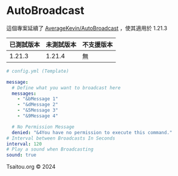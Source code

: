 # AutoBroadcast
這個專案延續了 [AverageKevin/AutoBroadcast](https://github.com/ToggleIP/AutoBroadCast/blob/master/src/nl/AverageKevin/ABC/main.java) ，使其適用於 1.21.3

| 已測試版本  | 未測試版本   | 不支援版本 |
|--------|---------|-------|
| 1.21.3 | 1.21.4  | 無     |

```yaml
# config.yml (Template)

message:
  # Define what you want to broadcast here
  messages:
    - "&bMessage 1"
    - "&dMessage 2"
    - "&5Message 3"
    - "&9Message 4"

  # No Permission Message
  denied: "&4You have no permission to execute this command."
# Interval between Broadcasts In Seconds
interval: 120
# Play a sound when Broadcasting
sound: true
```

Tsaitou.org &copy; 2024